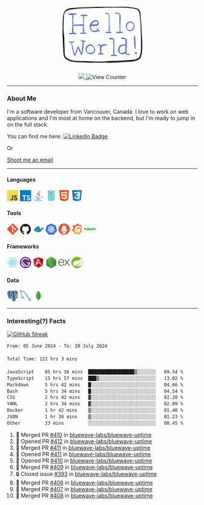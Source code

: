 <div align="center">
    <img src="./img/hello_world.webp" height="200px" width="">
    <div>
        <a href="https://www.linkedin.com/in/ajhollid">
            <img src="https://img.shields.io/badge/LinkedIn-blue"/>
        </a>
        <img src="https://komarev.com/ghpvc/?username=ajhollid&color=yellow" alt="View Counter">
    </div>
</div>

---

### About Me

I'm a software developer from Vancouver, Canada. I love to work on web applications and I'm most at home on the backend, but I'm ready to jump in on the full stack.

You can find me here: [![Linkedin Badge](https://img.shields.io/badge/-ajhollid-blue?style=flat&logo=Linkedin&logoColor=white)](https://www.linkedin.com/in/ajhollid)

Or

[Shoot me an email](mailto:ajhollid@gmail.com)

---

#### Languages

<div>
    <img src="./img/devicons/javascript-original.svg" width=30 height=30 alt="JavaScript">
    <img src="/img/devicons/typescript-original.svg" width=30 height=30 alt="TypeScript">
    <img src="./img/devicons/java-original.svg" width=30 height=30 alt="Java">
    <img src="./img/devicons/go-original.svg" width=30 height=30 alt="Golang">
    <img src="./img/devicons/html5-original.svg" width=30 height=30 alt="HTML 5">
    <img src="./img/devicons/css3-original.svg" width=30 height=30 alt="CSS 3">
</div>

#### Tools

<div>
    <img src="./img/devicons/git-original.svg" width=30 height=30 alt="Git">
    <img src="./img/devicons/github-original.svg" width=30 height=30 alt="Github">
    <img src="./img/devicons/docker-original.svg" width=30 
    height=30 alt="Docker">
    <img src="./img/devicons/kubernetes-original.svg" width=30 height=30 alt="K8">
    <img src="./img/devicons/prometheus-original.svg" width=30 height=30 alt="Prometheus">
    <img src="./img/devicons/grafana-original.svg" width=30 height=30 alt="Grafana">
    <img src="./img/devicons/nginx-original.svg" width=30 height=30 alt="Nginx">
</div>

#### Frameworks

<div>
    <img src="./img/devicons/react-original.svg" width=30 height=30 alt="React">
    <img src="./img/devicons/gatsby-original.svg" width=30 height=30 alt="Gatsby">
    <img src="./img/devicons/angularjs-original.svg" width=30 height=30 alt="AngularJS">
    <img src="./img/devicons/nodejs-original.svg" width=30 height=30 alt="NodeJS">
    <img src="./img/devicons/express-original.svg" width=30 height=30 alt="Express">
    <img src="./img/devicons/spring-original.svg" width=30 height=30 alt="Spring">
</div>

#### Data

<div>
    <img src="./img/devicons/postgresql-original.svg" width=30 height=30 alt="Postgresql">
    <img src="./img/devicons/mysql-original.svg" width=30 height=30 alt="Mysql">
    <img src="./img/devicons/mongodb-original.svg" width=30 height=30 alt="MongoDB">
</div>

---

### Interesting(?) Facts

[![GitHub Streak](http://github-readme-streak-stats.herokuapp.com?user=ajhollid)](https://git.io/streak-stats)

 <!--START_SECTION:waka-->

```txt
From: 05 June 2024 - To: 20 July 2024

Total Time: 122 hrs 3 mins

JavaScript    85 hrs 16 mins  █████████████████▒░░░░░░░   69.54 %
TypeScript    15 hrs 57 mins  ███▒░░░░░░░░░░░░░░░░░░░░░   13.02 %
Markdown      5 hrs 42 mins   █░░░░░░░░░░░░░░░░░░░░░░░░   04.66 %
Bash          5 hrs 34 mins   █░░░░░░░░░░░░░░░░░░░░░░░░   04.54 %
CSS           2 hrs 42 mins   ▓░░░░░░░░░░░░░░░░░░░░░░░░   02.20 %
YAML          2 hrs 34 mins   ▓░░░░░░░░░░░░░░░░░░░░░░░░   02.09 %
Docker        1 hr 42 mins    ▒░░░░░░░░░░░░░░░░░░░░░░░░   01.40 %
JSON          1 hr 30 mins    ▒░░░░░░░░░░░░░░░░░░░░░░░░   01.23 %
Other         33 mins         ░░░░░░░░░░░░░░░░░░░░░░░░░   00.45 %
```

<!--END_SECTION:waka-->


<!--START_SECTION:activity-->
1. 🎉 Merged PR [#410](https://github.com/bluewave-labs/bluewave-uptime/pull/410) in [bluewave-labs/bluewave-uptime](https://github.com/bluewave-labs/bluewave-uptime)
2. 💪 Opened PR [#412](https://github.com/bluewave-labs/bluewave-uptime/pull/412) in [bluewave-labs/bluewave-uptime](https://github.com/bluewave-labs/bluewave-uptime)
3. 🎉 Merged PR [#411](https://github.com/bluewave-labs/bluewave-uptime/pull/411) in [bluewave-labs/bluewave-uptime](https://github.com/bluewave-labs/bluewave-uptime)
4. 💪 Opened PR [#411](https://github.com/bluewave-labs/bluewave-uptime/pull/411) in [bluewave-labs/bluewave-uptime](https://github.com/bluewave-labs/bluewave-uptime)
5. 💪 Opened PR [#410](https://github.com/bluewave-labs/bluewave-uptime/pull/410) in [bluewave-labs/bluewave-uptime](https://github.com/bluewave-labs/bluewave-uptime)
6. 🎉 Merged PR [#409](https://github.com/bluewave-labs/bluewave-uptime/pull/409) in [bluewave-labs/bluewave-uptime](https://github.com/bluewave-labs/bluewave-uptime)
7. 🔒 Closed issue [#393](https://github.com/bluewave-labs/bluewave-uptime/issues/393) in [bluewave-labs/bluewave-uptime](https://github.com/bluewave-labs/bluewave-uptime)
8. 🎉 Merged PR [#406](https://github.com/bluewave-labs/bluewave-uptime/pull/406) in [bluewave-labs/bluewave-uptime](https://github.com/bluewave-labs/bluewave-uptime)
9. 🎉 Merged PR [#407](https://github.com/bluewave-labs/bluewave-uptime/pull/407) in [bluewave-labs/bluewave-uptime](https://github.com/bluewave-labs/bluewave-uptime)
10. 🎉 Merged PR [#408](https://github.com/bluewave-labs/bluewave-uptime/pull/408) in [bluewave-labs/bluewave-uptime](https://github.com/bluewave-labs/bluewave-uptime)
<!--END_SECTION:activity-->
